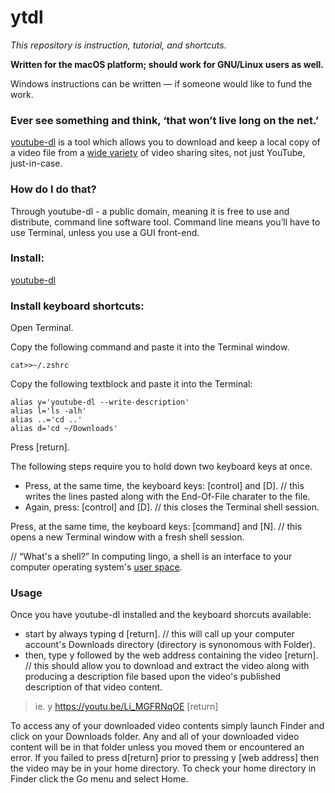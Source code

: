 # ytdl

_This repository is instruction, tutorial, and shortcuts._

**Written for the macOS platform; should work for GNU/Linux users as well.**

Windows instructions can be written — if someone would like to fund the work.

### Ever see something and think, ‘that won’t live long on the net.’ 

[youtube-dl](https://youtube-dl.org/) is a tool which allows you to download and keep a local copy of a video file from a [wide variety](https://github.com/ytdl-org/youtube-dl/blob/master/docs/supportedsites.md) of video sharing sites, not just YouTube, just-in-case. 

### How do I do that?
Through youtube-dl - a public domain, meaning it is free to use and distribute, command line software tool. Command line means you’ll have to use Terminal, unless you use a GUI front-end.

### Install: 
[youtube-dl](https://github.com/ytdl-org/youtube-dl#installation)

### Install keyboard shortcuts:
Open Terminal. 

Copy the following command and paste it into the Terminal window.
```
cat>>~/.zshrc
```
Copy the following textblock and paste it into the Terminal:
```
alias y='youtube-dl --write-description'
alias l='ls -alh'
alias ..='cd ..'
alias d='cd ~/Downloads'
```
Press [return].

The following steps require you to hold down two keyboard keys at once.

* Press, at the same time, the keyboard keys: [control] and [D]. // this writes the lines pasted along with the End-Of-File charater to the file.
* Again, press: [control] and [D]. // this closes the Terminal shell session.

Press, at the same time, the keyboard keys: [command] and [N]. // this opens a new Terminal window with a fresh shell session.

// “What's a shell?” In computing lingo, a shell is an interface to your computer operating system's [user space](https://www.computerhope.com/jargon/u/user-space.htm). 

### Usage
Once you have youtube-dl installed and the keyboard shorcuts available:
* start by always typing d [return]. // this will call up your computer account's Downloads directory (directory is synonomous with Folder).
* then, type y followed by the web address containing the video [return]. // this should allow you to download and extract the video along with producing a description file based upon the video's published description of that video content.

> ie. y https://youtu.be/Li_MGFRNqOE [return]

To access any of your downloaded video contents simply launch Finder and click on your Downloads folder. Any and all of your downloaded video content will be in that folder unless you moved them or encountered an error. If you failed to press d[return] prior to pressing y [web address] then the video may be in your home directory. To check your home directory in Finder click the Go menu and select Home.
